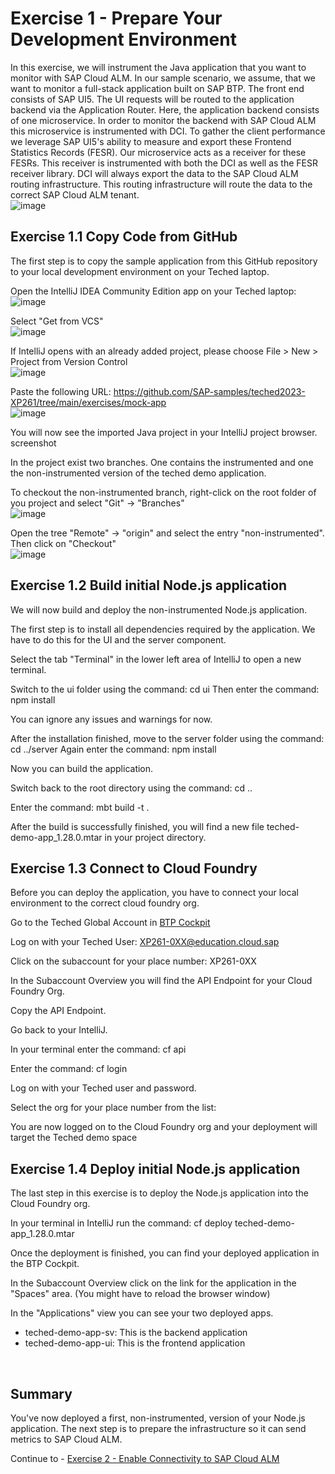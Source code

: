 # Exercise 1 - Prepare Your Development Environment

In this exercise, we will instrument the Java application that you want to monitor with SAP Cloud ALM. 
In our sample scenario, we assume, that we want to monitor a full-stack application built on SAP BTP. The front end consists of SAP UI5. The UI requests will be routed to the application backend via the Application Router. Here, the application backend consists of one microservice. In order to monitor the backend with SAP Cloud ALM this microservice is instrumented with DCI. To gather the client performance we leverage SAP UI5's ability to measure and export these Frontend Statistics Records (FESR). Our microservice acts as a receiver for these FESRs. This receiver is instrumented with both the DCI as well as the FESR receiver library. DCI will always export the data to the SAP Cloud ALM routing infrastructure. This routing infrastructure will route the data to the correct SAP Cloud ALM tenant.
<br>![image](https://github.com/SAP-samples/teched2023-XP261/assets/113598836/c87d752a-4bf3-4200-9421-1cbd4c67ff7a)

## Exercise 1.1 Copy Code from GitHub

The first step is to copy the sample application from this GitHub repository to your local development environment on your Teched laptop.

Open the IntelliJ IDEA Community Edition app on your Teched laptop:
<br>![image](https://github.com/andrea-schu/teched2023-XP261/assets/113598836/1f3c6050-dd18-444d-92fd-341135e04494)

Select "Get from VCS"
<br>![image](https://github.com/andrea-schu/teched2023-XP261/assets/113598836/23db97d8-640b-4107-bdc9-c57a791a4fe1)

If IntelliJ opens with an already added project, please choose File > New > Project from Version Control
<br>![image](https://github.com/SAP-samples/teched2023-XP261/assets/113598836/61a6c234-bd1c-49b6-ad75-934596d87346)

Paste the following URL: https://github.com/SAP-samples/teched2023-XP261/tree/main/exercises/mock-app
<br>![image](https://github.com/andrea-schu/teched2023-XP261/assets/113598836/e77ac5ec-2a6d-4e88-bf87-555a7a446978)

You will now see the imported Java project in your IntelliJ project browser.
<br> screenshot

In the project exist two branches. One contains the instrumented and one the non-instrumented version of the teched demo application.

To checkout the non-instrumented branch, right-click on the root folder of you project and select "Git" -> "Branches"
<br>![image](https://github.com/SAP-samples/teched2023-XP261/assets/113598836/daee45b2-a0d0-4953-8f12-1aed85a1c6c6)


Open the tree "Remote" -> "origin" and select the entry "non-instrumented". Then click on "Checkout"
<br>![image](https://github.com/SAP-samples/teched2023-XP261/assets/113598836/93e6ad31-e23d-4150-988d-4d3c28eb4b54)

## Exercise 1.2 Build initial Node.js application

We will now build and deploy the non-instrumented Node.js application.

The first step is to install all dependencies required by the application. We have to do this for the UI and the server component.

Select the tab "Terminal" in the lower left area of IntelliJ to open a new terminal.
<br>

Switch to the ui folder using the command: cd ui
Then enter the command: npm install
<br>

You can ignore any issues and warnings for now.

After the installation finished, move to the server folder using the command: cd ../server
Again enter the command: npm install
<br>

Now you can build the application. 

Switch back to the root directory using the command: cd ..

Enter the command: mbt build -t .
<br>

After the build is successfully finished, you will find a new file teched-demo-app_1.28.0.mtar in your project directory.

## Exercise 1.3 Connect to Cloud Foundry

Before you can deploy the application, you have to connect your local environment to the correct cloud foundry org.

Go to the Teched Global Account in [BTP Cockpit]( <BTP GA link here>)

Log on with your Teched User: XP261-0XX@education.cloud.sap
<br>

Click on the subaccount for your place number: XP261-0XX
<br>

In the Subaccount Overview you will find the API Endpoint for your Cloud Foundry Org.
<br>

Copy the API Endpoint.

Go back to your IntelliJ. 

In your terminal enter the command: cf api <api endpoint url>
<br>

Enter the command: cf login
<br>

Log on with your Teched user and password.
<br>

Select the org for your place number from the list: <xxxx>
<br>

You are now logged on to the Cloud Foundry org and your deployment will target the Teched demo space <XXXXX>

## Exercise 1.4 Deploy initial Node.js application

The last step in this exercise is to deploy the Node.js application into the Cloud Foundry org.

In your terminal in IntelliJ run the command: cf deploy teched-demo-app_1.28.0.mtar
<br>

Once the deployment is finished, you can find your deployed application in the BTP Cockpit.

In the Subaccount Overview click on the link for the application in the "Spaces" area. (You might have to reload the browser window)
<br>

In the "Applications" view you can see your two deployed apps. 
- teched-demo-app-sv: This is the backend application
- teched-demo-app-ui: This is the frontend application
<br>


## Summary

You've now deployed a first, non-instrumented, version of your Node.js application. The next step is to prepare the infrastructure so it can send metrics to SAP Cloud ALM.

Continue to - [Exercise 2 - Enable Connectivity to SAP Cloud ALM](../ex2/README.md)
